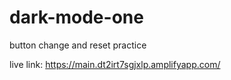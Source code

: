 # dark-mode-one
button change and reset practice

live link: https://main.dt2irt7sgjxlp.amplifyapp.com/

